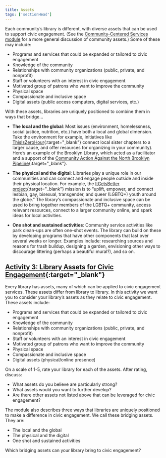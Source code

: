 ```yaml
---
title: Assets
tags: ['sectionHead']
---
```


Each community’s library is different, with diverse assets that can be used to support civic engagement. (See the [Community-Centered Services module](/modules/community-centered-services/) for a more general discussion of community assets.) Some of these may include:
* Programs and services that could be expanded or tailored to civic engagement
* Knowledge of the community 
* Relationships with community organizations (public, private, and nonprofit)
* Staff or volunteers with an interest in civic engagement
* Motivated group of patrons who want to improve the community
* Physical space
* Compassionate and inclusive space
* Digital assets (public access computers, digital services, etc.)

With these assets, libraries are uniquely positioned to combine them in ways that bridge…

* **The local and the global**: Most issues (environment, homelessness, social justice, nutrition, etc.) have both a local and global dimension. 
Take the environment for example, initiatives like [ThisIsZeroHour](https://www.thisiszerohour.org/){:target="_blank"} 
connect local sister chapters to a larger cause, and offer resources for organizing in your community). 
Here’s an example of the Brooklyn Library, which acted as a facilitator and a support of the [Community Action Against the North Brooklyn Pipeline](https://borrowed-time.org/2021/07/02/the-people-vs-the-pipeline-community-action-against-the-north-brooklyn-pipeline/){:target="_blank"}.

* **The physical and the digital**: Libraries play a unique role in our communities and can connect and engage people outside and inside their physical location. 
For example, the [ItGetsBetter project](https://itgetsbetter.org/){:target="_blank"} mission is to “uplift, empower, and connect lesbian, gay, bisexual, transgender, and queer (LGBTQ+) 
youth around the globe.” The library’s compassionate and inclusive space can be used to bring together members of the LGBTQ+ community, access relevant resources, connect to a larger community online, 
and spark ideas for local activities. 

* **One shot and sustained activities**: Community service activities like park clean-ups are often one-shot events. 
The library can build on these by developing programs that have other components that last over several weeks or longer. 
Examples include: researching sources and reasons for trash buildup, designing a garden, envisioning other ways to discourage littering (perhaps a beautiful mural?), and so on.

<div class="activity callout" markdown="1">

## [Activity 3: Library Assets for Civic Engagement](https://docs.google.com/document/d/1uPmhiT61et6bkAChEcgjCZPWVTGtgmdrK6o7MoNqlvU/edit#bookmark=id.rs5fd3529uaq){:target="_blank"}

Every library has assets, many of which can be applied to civic engagement services. These assets differ from library to library. 
In this activity we want you to consider your library’s assets as they relate to civic engagement. These assets include:

* Programs and services that could be expanded or tailored to civic engagement
* Knowledge of the community 
* Relationships with community organizations (public, private, and nonprofit)
* Staff or volunteers with an interest in civic engagement
* Motivated group of patrons who want to improve the community
* Physical space
* Compassionate and inclusive space
* Digital assets (physical/online presence)

On a scale of 1-5, rate your library for each of the assets. After rating, discuss:

* What assets do you believe are particularly strong? 
* What assets would you want to further develop? 
* Are there other assets not listed above that can be leveraged for civic engagement?

The module also describes three ways that libraries are uniquely positioned to make a difference in civic engagement. We call these bridging assets. 
They are:

* The local and the global
* The physical and the digital
* One shot and sustained activities

Which bridging assets can your library bring to civic engagement? 
</div>
